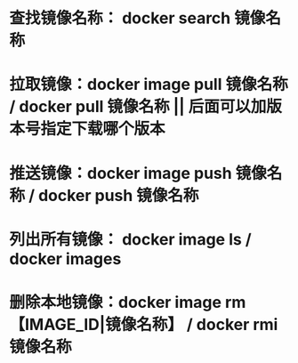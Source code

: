 
# 查找镜像名称： docker search 镜像名称

# 拉取镜像：docker image pull 镜像名称 / docker pull 镜像名称   || 后面可以加版本号指定下载哪个版本

# 推送镜像：docker image push 镜像名称 / docker push 镜像名称

# 列出所有镜像： docker image ls / docker images 

# 删除本地镜像：docker image rm 【IMAGE_ID|镜像名称】 / docker rmi 镜像名称